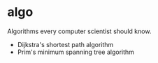algo
====
Algorithms every computer scientist should know.

- Dijkstra's shortest path algorithm
- Prim's minimum spanning tree algorithm

